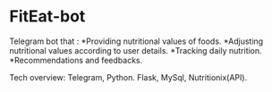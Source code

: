 # FitEat-bot

Telegram bot that :
*Providing nutritional values of foods.
*Adjusting nutritional values ​​according to user details.
*Tracking daily nutrition.
*Recommendations and feedbacks.

Tech overview: Telegram, Python. Flask, MySql, Nutritionix(API).
